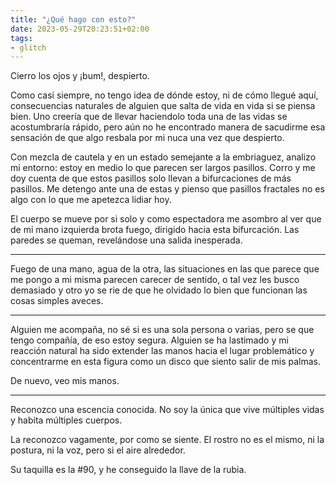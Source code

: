 ```yaml
---
title: "¿Qué hago con esto?"
date: 2023-05-29T20:23:51+02:00
tags:
- glitch
---
```


Cierro los ojos y ¡bum!, despierto. 

Como casi siempre, no tengo idea de dónde estoy, ni de cómo llegué aquí, consecuencias naturales de alguien que salta de vida en vida si se piensa bien. Uno creería que de llevar haciendolo toda una de las vidas se acostumbraría rápido, pero aún no he encontrado manera de sacudirme esa sensación de que algo resbala por mi nuca una vez que despierto.

Con mezcla de cautela y en un estado semejante a la embriaguez, analizo mi entorno: estoy en medio lo que parecen ser largos pasillos. Corro y me doy cuenta de que estos pasillos solo llevan a bifurcaciones de más pasillos. Me detengo ante una de estas y pienso que pasillos fractales no es algo con lo que me apetezca lidiar hoy.

El cuerpo se mueve por si solo y como espectadora me asombro al ver que de mi mano izquierda brota fuego, dirigido hacia esta bifurcación. Las paredes se queman, revelándose una salida inesperada. 

---

Fuego de una mano, agua de la otra, las situaciones en las que parece que me pongo a mi misma parecen carecer de sentido, o tal vez les busco demasiado y otro yo se rie de que he olvidado lo bien que funcionan las cosas simples aveces.

---

Alguien me acompaña, no sé si es una sola persona o varias, pero se que tengo compañía, de eso estoy segura. Alguien se ha lastimado y mi reacción natural ha sido extender las manos hacia el lugar problemático y concentrarme en esta figura como un disco que siento salir de mis palmas.

De nuevo, veo mis manos.

---

Reconozco una escencia conocida. No soy la única que vive múltiples vidas y habita múltiples cuerpos. 

La reconozco vagamente, por como se siente. El rostro no es el mismo, ni la postura, ni la voz, pero si el aire alrededor.

Su taquilla es la #90, y he conseguido la llave de la rubia. 